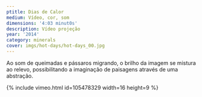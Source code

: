 ```yaml
---
ptitle: Dias de Calor
medium: Vídeo, cor, som
dimensions: '4:03 minut0s'
description: Vídeo projeção
year: '2014'
category: minerals
cover: imgs/hot-days/hot-days_00.jpg
---
```

Ao som de queimadas e pássaros migrando, o brilho da imagem se mistura ao relevo, possibilitando a imaginação de paisagens através de uma abstração.

{% include vimeo.html id=105478329 width=16 height=9 %}
